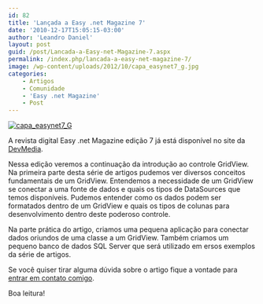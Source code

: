 ```yaml
---
id: 82
title: 'Lançada a Easy .net Magazine 7'
date: '2010-12-17T15:05:15-03:00'
author: 'Leandro Daniel'
layout: post
guid: /post/Lancada-a-Easy-net-Magazine-7.aspx
permalink: /index.php/lancada-a-easy-net-magazine-7/
image: /wp-content/uploads/2012/10/capa_easynet7_g.jpg
categories:
    - Artigos
    - Comunidade
    - 'Easy .net Magazine'
    - Post
---
```


[![capa_easynet7_G](http://leandrodaniel.com/pics/capa_easynet7_G_thumb_1.jpg "capa_easynet7_G")](http://leandrodaniel.com/pics/capa_easynet7_G_1.jpg)

A revista digital Easy .net Magazine edição 7 já está disponível no site da [DevMedia](http://www.devmedia.com.br/resumo/default.asp?ed=7&site=59).

Nessa edição veremos a continuação da introdução ao controle GridView. Na primeira parte desta série de artigos pudemos ver diversos conceitos fundamentais de um GridView. Entendemos a necessidade de um GridView se conectar a uma fonte de dados e quais os tipos de DataSources que temos disponíveis. Pudemos entender como os dados podem ser formatados dentro de um GridView e quais os tipos de colunas para desenvolvimento dentro deste poderoso controle.

Na parte prática do artigo, criamos uma pequena aplicação para conectar dados oriundos de uma classe a um GridView. Também criamos um pequeno banco de dados SQL Server que será utilizado em ersos exemplos da série de artigos.

Se você quiser tirar alguma dúvida sobre o artigo fique a vontade para [entrar em contato comigo](http://www.leandrodaniel.com/contact).

Boa leitura!